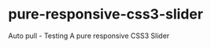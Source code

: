 pure-responsive-css3-slider
===========================
Auto pull - Testing
A pure responsive CSS3 Slider
